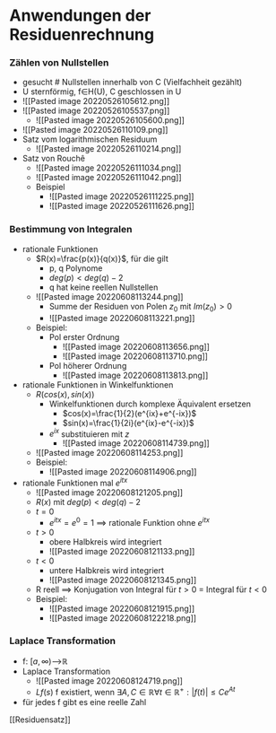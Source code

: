 # Anwendungen der Residuenrechnung
### Zählen von Nullstellen
+ gesucht # Nullstellen innerhalb von C (Vielfachheit gezählt)
+ U sternförmig, f∈H(U), C geschlossen in U
+ ![[Pasted image 20220526105612.png]]
+ ![[Pasted image 20220526105537.png]]
	+ ![[Pasted image 20220526105600.png]]
+ ![[Pasted image 20220526110109.png]]
+ Satz vom logarithmischen Residuum
	+ ![[Pasted image 20220526110214.png]]
+ Satz von Rouchê
	+ ![[Pasted image 20220526111034.png]]
	+ ![[Pasted image 20220526111042.png]]
	+ Beispiel
		+ ![[Pasted image 20220526111225.png]]
		+ ![[Pasted image 20220526111626.png]]

### Bestimmung von Integralen
+ rationale Funktionen
	+ $R(x)=\frac{p(x)}{q(x)}$, für die gilt
		+ p, q Polynome
		+ $deg(p)<deg(q)-2$
		+ q hat keine reellen Nullstellen
	+ ![[Pasted image 20220608113244.png]]
		+ Summe der Residuen von Polen $z_0$ mit $Im(z_0)>0$
		+  ![[Pasted image 20220608113221.png]]
	+ Beispiel:
		+ Pol erster Ordnung
			+ ![[Pasted image 20220608113656.png]]
			+ ![[Pasted image 20220608113710.png]]
		+ Pol höherer Ordnung
			+ ![[Pasted image 20220608113813.png]]
+ rationale Funktionen in Winkelfunktionen
	+ $R(cos(x),sin(x))$
		+ Winkelfunktionen durch komplexe Äquivalent ersetzen
			+ $cos(x)=\frac{1}{2}(e^{ix}+e^{-ix})$
			+ $sin(x)=\frac{1}{2i}(e^{ix}-e^{-ix})$
		+ $e^{ix}$ substituieren mit $z$
			+ ![[Pasted image 20220608114739.png]]
	+ ![[Pasted image 20220608114253.png]]
	+ Beispiel:
		+ ![[Pasted image 20220608114906.png]]
+ rationale Funktionen mal $e^{itx}$
	+ ![[Pasted image 20220608121205.png]]
	+ $R(x)$ mit $deg(p)<deg(q)-2$
	+ $t=0$ 
		+ $e^{itx}=e^0=1$ ==> rationale Funktion ohne $e^{itx}$
	+ $t>0$
		+ obere Halbkreis wird integriert
		+ ![[Pasted image 20220608121133.png]]
	+ $t<0$
		+ untere Halbkreis wird integriert
		+ ![[Pasted image 20220608121345.png]]
	+ R reell ==> Konjugation von Integral für $t>0$ = Integral für $t<0$
	+ Beispiel:
		+ ![[Pasted image 20220608121915.png]]
		+ ![[Pasted image 20220608122218.png]]

### Laplace Transformation
+ f: $[a,\infty)$-->ℝ
+ Laplace Transformation 
	+ ![[Pasted image 20220608124719.png]]
	+ $Lf(s)$ f existiert, wenn $∃A,C∈ℝ ∀t∈ℝ^+:|f(t)|≤Ce^{At}$
+ für jedes f gibt es eine reelle Zahl  

[[Residuensatz]]